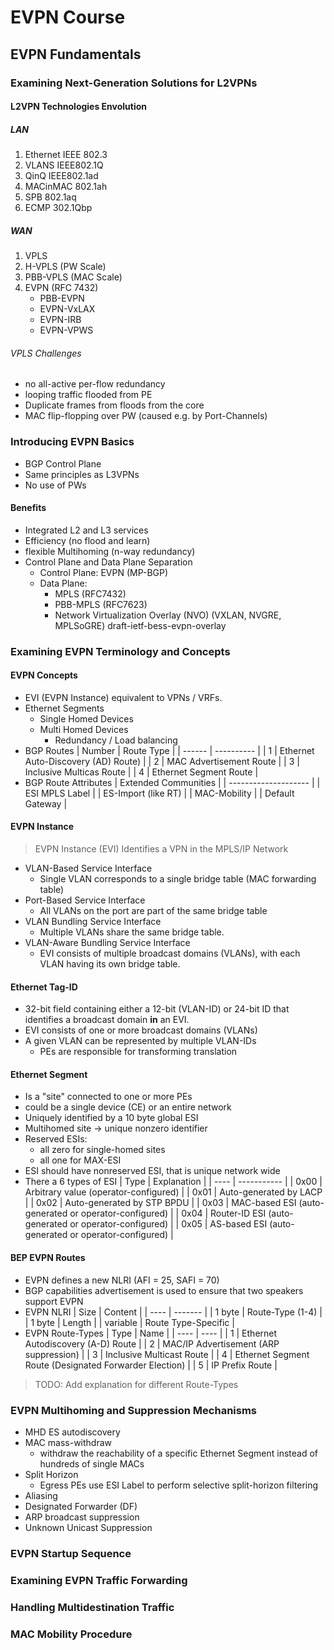 # EVPN Course

## EVPN Fundamentals

### Examining Next-Generation Solutions for L2VPNs

#### L2VPN Technologies Envolution

##### LAN

1. Ethernet IEEE 802.3
2. VLANS IEEE802.1Q
3. QinQ IEEE802.1ad
4. MACinMAC 802.1ah
5. SPB 802.1aq
6. ECMP 302.1Qbp

##### WAN

1. VPLS
2. H-VPLS (PW Scale)
3. PBB-VPLS (MAC Scale)
4. EVPN (RFC 7432)
   - PBB-EVPN
   - EVPN-VxLAX
   - EVPN-IRB
   - EVPN-VPWS

###### VPLS Challenges

- no all-active per-flow redundancy
- looping traffic flooded from PE
- Duplicate frames from floods from the core
- MAC flip-flopping over PW (caused e.g. by Port-Channels)

### Introducing EVPN Basics

- BGP Control Plane
- Same principles as L3VPNs 
- No use of PWs

#### Benefits

- Integrated L2 and L3 services
- Efficiency (no flood and learn)
- flexible Multihoming (n-way redundancy)
- Control Plane and Data Plane Separation
  - Control Plane: EVPN (MP-BGP)
  - Data Plane:
    - MPLS (RFC7432)
    - PBB-MPLS (RFC7623)
    - Network Virtualization Overlay (NVO)
      (VXLAN, NVGRE, MPLSoGRE)
      draft-ietf-bess-evpn-overlay

### Examining EVPN Terminology and Concepts

#### EVPN Concepts

- EVI (EVPN Instance) equivalent to VPNs / VRFs.
- Ethernet Segments 
  - Single Homed Devices
  - Multi Homed Devices
    - Redundancy / Load balancing
- BGP Routes
  | Number | Route Type |
  | ------ | ---------- |
  |      1 | Ethernet Auto-Discovery (AD) Route) |
  |      2 | MAC Advertisement Route |
  |      3 | Inclusive Multicas Route |
  |      4 | Ethernet Segment Route |
- BGP Route Attributes
  | Extended Communities |
  | -------------------- |
  | ESI MPLS Label       |
  | ES-Import (like RT)  |
  | MAC-Mobility         |
  | Default Gateway      |

#### EVPN Instance

> EVPN Instance (EVI) Identifies a VPN in the MPLS/IP Network

- VLAN-Based Service Interface
  - Single VLAN corresponds to a single bridge table (MAC forwarding table)
- Port-Based Service Interface
  - All VLANs on the port are part of the same bridge table
- VLAN Bundling Service Interface
  - Multiple VLANs share the same bridge table.
- VLAN-Aware Bundling Service Interface
  - EVI consists of multiple broadcast domains (VLANs), with each VLAN having its own bridge table.

#### Ethernet Tag-ID

- 32-bit field containing either a 12-bit (VLAN-ID) or 24-bit ID that identifies a broadcast domain **in** an EVI.
- EVI consists of one or more broadcast domains (VLANs)
- A given VLAN can be represented by multiple VLAN-IDs
  - PEs are responsible for transforming translation

#### Ethernet Segment

- Is a "site" connected to one or more PEs
- could be a single device (CE) or an entire network
- Uniquely identified by a 10 byte global ESI
- Multihomed site -> unique nonzero identifier
- Reserved ESIs:
  - all zero for single-homed sites
  - all one for MAX-ESI
- ESI should have nonreserved ESI, that is unique network wide
- There a 6 types of ESI
  | Type | Explanation |
  | ---- | ----------- |
  | 0x00 | Arbitrary value (operator-configured) |
  | 0x01 | Auto-generated by LACP |
  | 0x02 | Auto-generated by STP BPDU |
  | 0x03 | MAC-based ESI (auto-generated or operator-configured) |
  | 0x04 | Router-ID ESI (auto-generated or operator-configured) |
  | 0x05 | AS-based ESI (auto-generated or operator-configured) |
  
#### BEP EVPN Routes

- EVPN defines a new NLRI (AFI = 25, SAFI = 70)
- BGP capabilities advertisement is used to ensure that two speakers support EVPN
- EVPN NLRI
  | Size | Content |
  | ---- | ------- |
  | 1 byte | Route-Type (1-4) |
  | 1 byte | Length |
  | variable | Route Type-Specific |
- EVPN Route-Types
  | Type | Name |
  | ---- | ---- |
  |    1 | Ethernet Autodiscovery (A-D) Route |
  |    2 | MAC/IP Advertisement (ARP suppression) |
  |    3 | Inclusive Multicast Route |
  |    4 | Ethernet Segment Route (Designated Forwarder Election) |
  |    5 | IP Prefix Route |

> TODO: Add explanation for different Route-Types

### EVPN Multihoming and Suppression Mechanisms

- MHD ES autodiscovery
- MAC mass-withdraw
  - withdraw the reachability of a specific Ethernet Segment instead of hundreds of single MACs
- Split Horizon
  - Egress PEs use ESI Label to perform selective split-horizon filtering
- Aliasing
- Designated Forwarder (DF)
- ARP broadcast suppression
- Unknown Unicast Suppression




### EVPN Startup Sequence

### Examining EVPN Traffic Forwarding

### Handling Multidestination Traffic

### MAC Mobility Procedure
